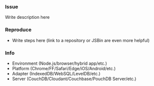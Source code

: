 <!--
     Hello! 👋
     Thank you for opening an issue on PouchDB.
     There is also a 3-Minute read, on how to format you issue: https://guides.github.com/features/mastering-markdown/
     This template is optional, but it may help us fix your issue faster.
-->
### Issue
Write description here

### Reproduce
- Write steps here (link to a repository or JSBin are even more helpful)

### Info
- Environment (Node.js/browser/hybrid app/etc.)
- Platform (Chrome/FF/Safari/Edge/iOS/Android/etc.)
- Adapter (IndexedDB/WebSQL/LevelDB/etc.)
- Server (CouchDB/Cloudant/Couchbase/PouchDB Server/etc.)
